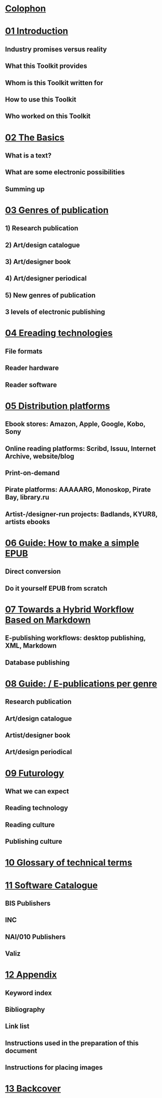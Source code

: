 
# [Colophon](docs/00_colophon.md)

# [01 Introduction](docs/01_introduction.md)
<!--status: Joost adds a few things, then it's ready for copy edit.-->

## Industry promises versus reality
## What this Toolkit provides
## Whom is this Toolkit written for
## How to use this Toolkit
## Who worked on this Toolkit


# [02 The Basics](docs/02_the_basics.md)
<!--status: ready for copy-edit-->

## What is a text?
## What are some electronic possibilities 
## Summing up

 
# [03 Genres of publication](docs/03_genres_of_publication.md) 
<!--status: ready for copy-edit-->

## 1) Research publication
## 2) Art/design catalogue
## 3) Art/designer book
## 4) Art/designer periodical
## 5) New genres of publication
## 3 levels of electronic publishing

# [04 Ereading technologies ](docs/04_ereading_technologies.md)
<!--status: thorough reading by Pia and Margreet-->
## File formats 
## Reader hardware 
## Reader software 

# [05 Distribution platforms](docs/05_distribution_platforms.md) 
<!--status: needs work (Marc, Miriam); visuals needed for statistics etc. Ask Silvio to read over.-->

## Ebook stores: Amazon, Apple, Google, Kobo, Sony <!--Marc-->
## Online reading platforms: Scribd, Issuu, Internet Archive, website/blog <!--Miriam-->
## Print-on-demand <!--Miriam-->
## Pirate platforms: AAAAARG, Monoskop, Pirate Bay, library.ru <!--Florian-->
## Artist-/designer-run projects: Badlands, KYUR8, artists ebooks <!--Florian-->


# [06 Guide: How to make a simple EPUB](docs/06_guide_DIY.md) 
<!--status: ask input from Florian -->

## Direct conversion
## Do it yourself EPUB from scratch


# [07 Towards a Hybrid Workflow Based on Markdown](docs/07_workflows.md) 
<!--status: needs work and cutting-->

## E-publishing workflows: desktop publishing, XML, Markdown 
## Database publishing 





# [08 Guide: / E-publications per genre](docs/08_guide_workflow.md) 
<!--status: work needed-->

## Research publication <!--INC project, Miriam-->
## Art/design catalogue <!--Stedelijk project, Loes & Barbera-->
## Artist/designer book <!--Florian shorten/rewrite-->
## Art/design periodical <!--Open online, Margreet-->








# [09 Futurology](docs/09_futurology.md) 
<!--status: work needed--><!--Michael, Silvio, Florian, Joost, Arjen, Kimmy-->
## What we can expect
## Reading technology 
## Reading culture 
## Publishing culture


# [10 Glossary of technical terms](docs/10_glossary.md)
<!--status: pending, add unknown words when you see them-->

# [11 Software Catalogue](docs/11_software.md) 
<!--status: -->

## BIS Publishers
## INC
## NAI/010 Publishers
## Valiz

<!-- Amy: removed old titles.
## Pre-existing software
## Self-written software
-->

# [12 Appendix](docs/12_appendix.md)

## Keyword index 
## Bibliography 
## Link list <!--mirrored linking -->
## Instructions used in the preparation of this document
<!-- Does this become a part of the final publication as appendix? -->
## Instructions for placing images


# [13 Backcover](docs/13_Backcover_text.md)

